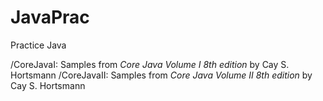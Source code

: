 # JavaPrac
Practice Java

/CoreJavaI: Samples from <i>Core Java Volume I 8th edition</i> by Cay S. Hortsmann
/CoreJavaII: Samples from <i>Core Java Volume II 8th edition</i> by Cay S. Hortsmann

